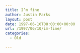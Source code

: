 ```yaml
---
title: I’m fine
author: Justin Parks
layout: post
date: 1997-06-10T08:00:00+00:00
url: /1997/06/10/im-fine/
categories:
  - Old

---
```

